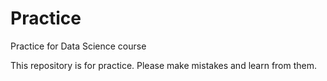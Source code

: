 # Practice
Practice for Data Science course

This repository is for practice. Please make mistakes and learn from them. 
